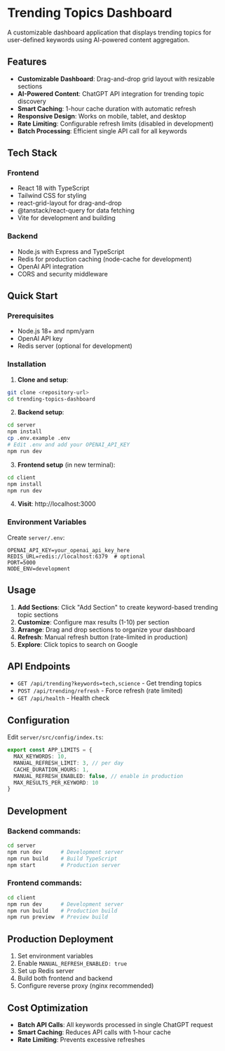 # Trending Topics Dashboard

A customizable dashboard application that displays trending topics for user-defined keywords using AI-powered content aggregation.

## Features

- **Customizable Dashboard**: Drag-and-drop grid layout with resizable sections
- **AI-Powered Content**: ChatGPT API integration for trending topic discovery
- **Smart Caching**: 1-hour cache duration with automatic refresh
- **Responsive Design**: Works on mobile, tablet, and desktop
- **Rate Limiting**: Configurable refresh limits (disabled in development)
- **Batch Processing**: Efficient single API call for all keywords

## Tech Stack

### Frontend
- React 18 with TypeScript
- Tailwind CSS for styling
- react-grid-layout for drag-and-drop
- @tanstack/react-query for data fetching
- Vite for development and building

### Backend
- Node.js with Express and TypeScript
- Redis for production caching (node-cache for development)
- OpenAI API integration
- CORS and security middleware

## Quick Start

### Prerequisites
- Node.js 18+ and npm/yarn
- OpenAI API key
- Redis server (optional for development)

### Installation

1. **Clone and setup**:
```bash
git clone <repository-url>
cd trending-topics-dashboard
```

2. **Backend setup**:
```bash
cd server
npm install
cp .env.example .env
# Edit .env and add your OPENAI_API_KEY
npm run dev
```

3. **Frontend setup** (in new terminal):
```bash
cd client
npm install
npm run dev
```

4. **Visit**: http://localhost:3000

### Environment Variables

Create `server/.env`:
```env
OPENAI_API_KEY=your_openai_api_key_here
REDIS_URL=redis://localhost:6379  # optional
PORT=5000
NODE_ENV=development
```

## Usage

1. **Add Sections**: Click "Add Section" to create keyword-based trending topic sections
2. **Customize**: Configure max results (1-10) per section
3. **Arrange**: Drag and drop sections to organize your dashboard
4. **Refresh**: Manual refresh button (rate-limited in production)
5. **Explore**: Click topics to search on Google

## API Endpoints

- `GET /api/trending?keywords=tech,science` - Get trending topics
- `POST /api/trending/refresh` - Force refresh (rate limited)
- `GET /api/health` - Health check

## Configuration

Edit `server/src/config/index.ts`:
```typescript
export const APP_LIMITS = {
  MAX_KEYWORDS: 10,
  MANUAL_REFRESH_LIMIT: 3, // per day
  CACHE_DURATION_HOURS: 1,
  MANUAL_REFRESH_ENABLED: false, // enable in production
  MAX_RESULTS_PER_KEYWORD: 10
}
```

## Development

### Backend commands:
```bash
cd server
npm run dev      # Development server
npm run build    # Build TypeScript
npm start        # Production server
```

### Frontend commands:
```bash
cd client
npm run dev      # Development server
npm run build    # Production build
npm run preview  # Preview build
```

## Production Deployment

1. Set environment variables
2. Enable `MANUAL_REFRESH_ENABLED: true`
3. Set up Redis server
4. Build both frontend and backend
5. Configure reverse proxy (nginx recommended)

## Cost Optimization

- **Batch API Calls**: All keywords processed in single ChatGPT request
- **Smart Caching**: Reduces API calls with 1-hour cache
- **Rate Limiting**: Prevents excessive refreshes
